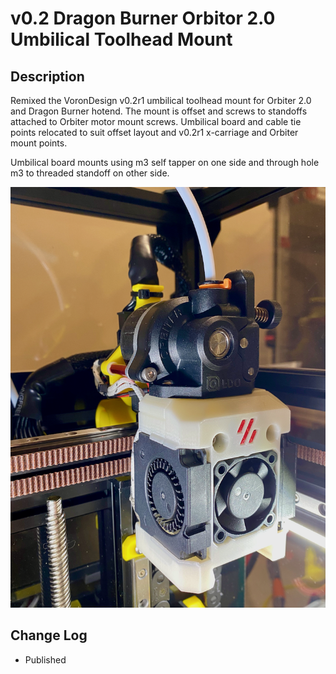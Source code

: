 # v0.2 Dragon Burner Orbitor 2.0 Umbilical Toolhead Mount

## Description

Remixed the VoronDesign v0.2r1 umbilical toolhead mount for Orbiter 2.0 and Dragon Burner hotend. The mount is offset and screws to standoffs attached to Orbiter motor mount screws.
Umbilical board and cable tie points relocated to suit offset layout and v0.2r1 x-carriage and Orbiter mount points.

Umbilical board mounts using m3 self tapper on one side and through hole m3 to threaded standoff on other side.

![Orbiter_2.0_Umbilical_Dragon_Burner_Mount-front.png](images/Orbiter_2.0_Umbilical_Dragon_Burner_Mount-front.png)


## Change Log

* Published
